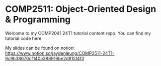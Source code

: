 # COMP2511: Object-Oriented Design & Programming
Welcome to my COMP2041 24T1 tutorial content repo. You can find my tutorial code here.

My slides can be found on notion: https://www.notion.so/jaydenleung/COMP2511-24T1-9c9b38670cf140a388916be2d815f4f3
